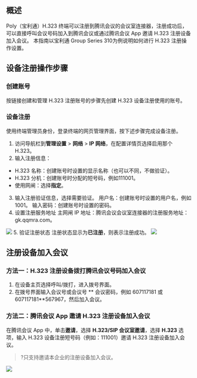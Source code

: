 ## 概述
Poly（宝利通）H.323 终端可以注册到腾讯会议的会议室连接器，注册成功后，可以直接呼叫会议号码加入到腾讯会议或通过腾讯会议 App 邀请 H.323 注册设备加入会议。
本指南以宝利通 Group Series 310为例说明如何进行 H.323 注册操作设置。

## 设备注册操作步骤
### 创建账号
按链接创建和管理 H.323 注册账号的步骤先创建 H.323 设备注册使用的账号。

### 设备注册
使用终端管理员身份，登录终端的网页管理界面，按下述步骤完成设备注册。
1. 访问导航栏到**管理设置** > **网络** > **IP 网络**，在配置详情页选择启用那个 H.323。
2. 输入注册信息：
 - H.323 名称：创建账号时设置的显示名称（也可以不同，不做验证）。
 - H.323 分机：创建账号时分配的短号码，例如111001。
 - 使用网闸：选择**指定**。
3. 输入注册验证信息，选择需要验证。
用户名：创建账号时设置的用户名，例如1001。
输入密码：创建账号时设置的密码。
4. 设置注册服务地址
主网闸 IP 地址：腾讯会议会议室连接器的注册服务地址：gk.qqmra.com。

![](https://qcloudimg.tencent-cloud.cn/raw/68b77dadf44c9f86112f23525e20db8a.png)
5. 验证注册状态
注册状态显示为**已注册**，则表示注册成功。
![](https://qcloudimg.tencent-cloud.cn/raw/32055c26f29bdd88650ebb94dfa86004.png)


## 注册设备加入会议
### 方法一：H.323 注册设备拨打腾讯会议号码加入会议
1. 在设备主页选择呼叫/拨打，进入拨号界面。
2. 在拨号界面输入会议号或会议号 ** 会议密码，例如 607117181 或 607117181**567967，然后加入会议。

### 方法二：腾讯会议 App 邀请 H.323 注册设备加入会议
在腾讯会议 App 中，单击**邀请**，选择 **H.323/SIP 会议室邀请**，选择 **H.323** 选项，输入 H.323 设备注册短号码（例如：111001）邀请 H.323 注册设备加入会议。
>?只支持邀请本企业的注册设备加入会议。

![](https://qcloudimg.tencent-cloud.cn/raw/cc718aa6cda8844cbe55bd50692c4296.png)

